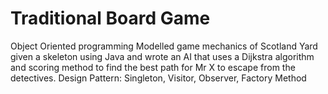 # Traditional Board Game
Object Oriented programming
Modelled game mechanics of Scotland Yard given a skeleton using Java and wrote an AI that uses a Dijkstra algorithm and scoring method to find the best path for Mr X to escape from the detectives.
Design Pattern: Singleton, Visitor, Observer, Factory Method
